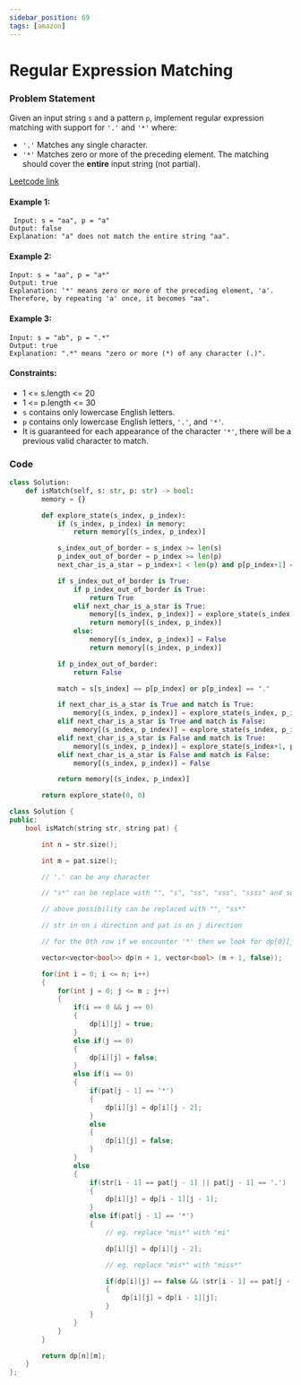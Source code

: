 ```yaml
---
sidebar_position: 69
tags: [amazon]
---
```


# Regular Expression Matching

### Problem Statement

Given an input string `s` and a pattern `p`, implement regular expression matching with support for `'.'` and `'*'` where:

- `'.'` Matches any single character.​​​​
- `'*'` Matches zero or more of the preceding element.
  The matching should cover the **entire** input string (not partial).

[Leetcode link](https://leetcode.com/problems/regular-expression-matching)

#### Example 1:

```
 Input: s = "aa", p = "a"
Output: false
Explanation: "a" does not match the entire string "aa".
```

#### Example 2:

```
Input: s = "aa", p = "a*"
Output: true
Explanation: '*' means zero or more of the preceding element, 'a'. Therefore, by repeating 'a' once, it becomes "aa".
```

#### Example 3:

```
Input: s = "ab", p = ".*"
Output: true
Explanation: ".*" means "zero or more (*) of any character (.)".
```

#### Constraints:

- 1 <= s.length <= 20
- 1 <= p.length <= 30
- `s` contains only lowercase English letters.
- `p` contains only lowercase English letters, `'.'`, and `'*'`.
- It is guaranteed for each appearance of the character `'*'`, there will be a previous valid character to match.

### Code

```python title="Python Code"
class Solution:
    def isMatch(self, s: str, p: str) -> bool:
        memory = {}

        def explore_state(s_index, p_index):
            if (s_index, p_index) in memory:
                return memory[(s_index, p_index)]

            s_index_out_of_border = s_index >= len(s)
            p_index_out_of_border = p_index >= len(p)
            next_char_is_a_star = p_index+1 < len(p) and p[p_index+1] == "*"

            if s_index_out_of_border is True:
                if p_index_out_of_border is True:
                    return True
                elif next_char_is_a_star is True:
                    memory[(s_index, p_index)] = explore_state(s_index, p_index+2)
                    return memory[(s_index, p_index)]
                else:
                    memory[(s_index, p_index)] = False
                    return memory[(s_index, p_index)]

            if p_index_out_of_border:
                return False

            match = s[s_index] == p[p_index] or p[p_index] == "."

            if next_char_is_a_star is True and match is True:
                memory[(s_index, p_index)] = explore_state(s_index, p_index+2) or explore_state(s_index+1, p_index)
            elif next_char_is_a_star is True and match is False:
                memory[(s_index, p_index)] = explore_state(s_index, p_index+2)
            elif next_char_is_a_star is False and match is True:
                memory[(s_index, p_index)] = explore_state(s_index+1, p_index+1)
            elif next_char_is_a_star is False and match is False:
                memory[(s_index, p_index)] = False

            return memory[(s_index, p_index)]

        return explore_state(0, 0)

```

```cpp title="C++"
class Solution {
public:
    bool isMatch(string str, string pat) {

        int n = str.size();

        int m = pat.size();

        // '.' can be any character

        // "s*" can be replace with "", "s", "ss", "sss", "ssss" and so on .....

        // above possibility can be replaced with "", "ss*"

        // str in on i direction and pat is on j direction

        // for the 0th row if we encounter '*' then we look for dp[0][j - 2]

        vector<vector<bool>> dp(n + 1, vector<bool> (m + 1, false));

        for(int i = 0; i <= n; i++)
        {
            for(int j = 0; j <= m ; j++)
            {
                if(i == 0 && j == 0)
                {
                    dp[i][j] = true;
                }
                else if(j == 0)
                {
                    dp[i][j] = false;
                }
                else if(i == 0)
                {
                    if(pat[j - 1] == '*')
                    {
                        dp[i][j] = dp[i][j - 2];
                    }
                    else
                    {
                        dp[i][j] = false;
                    }
                }
                else
                {
                    if(str[i - 1] == pat[j - 1] || pat[j - 1] == '.')
                    {
                        dp[i][j] = dp[i - 1][j - 1];
                    }
                    else if(pat[j - 1] == '*')
                    {
                        // eg. replace "mis*" with "mi"

                        dp[i][j] = dp[i][j - 2];

                        // eg. replace "mis*" with "miss*"

                        if(dp[i][j] == false && (str[i - 1] == pat[j - 2] || pat[j - 2] == '.'))
                        {
                            dp[i][j] = dp[i - 1][j];
                        }
                    }
                }
            }
        }

        return dp[n][m];
    }
};
```
